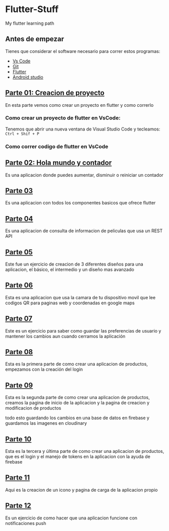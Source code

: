 # Flutter-Stuff
My flutter learning path 

## Antes de empezar

Tienes que considerar el software necesario para correr estos programas:
* [Vs Code](https://code.visualstudio.com/download "Download VSCode")
* [Git](https://git-scm.com/downloads "Git")
* [Flutter](https://flutter.dev/?gclsrc=aw.ds "Flutter")
* [Android studio](https://developer.android.com/studio?hl=es-419&gclsrc=aw.ds&gclid=Cj0KCQiA47GNBhDrARIsAKfZ2rDVTAXOaWGk7I-lYyohsZesdZfgwY9-eIetRjKlcCxYqnn8iMRKKDsaAo90EALw_wcB "Adroid Studio")


## [Parte 01: Creacion de proyecto](https://github.com/Benqui/Flutter-Stuff/tree/main/programas/part_01/i_creacion_de_proyecto "Parte 01")
En esta parte vemos como crear un proyecto en flutter y como correrlo

### Como crear un proyecto de flutter en VsCode:
Tenemos que abrir una nueva ventana de Visual Studio Code y tecleamos:  ```Ctrl + Shif + P ```  

### Como correr codigo de flutter en VsCode



## [Parte 02: Hola mundo y contador](https://github.com/Benqui/Flutter-Stuff/tree/main/programas/part_02/hola_mundo_y_contador "Parte 02")
Es una aplicacion donde puedes aumentar, disminuir o reiniciar un contador 


## [Parte 03](https://github.com/Benqui/Flutter-Stuff/tree/main/programas/part_03/componentes_flutter_updated_course "Parte 03")
Es una aplicacion con todos los componentes basicos que ofrece flutter



## [Parte 04](https://github.com/Benqui/Flutter-Stuff/tree/main/programas/part_04/peliculas_app "Parte 04")
Es una aplicacion de consulta de informacion de peliculas que usa un REST API


## [Parte 05](https://github.com/Benqui/Flutter-Stuff/tree/main/programas/part_05/basic_design_01 "Parte 05")
Este fue un ejercicio de creacion de 3 diferentes diseños para una aplicacion, el básico, el intermedio y un diseño mas avanzado


## [Parte 06](https://github.com/Benqui/Flutter-Stuff/tree/main/programas/part_06/qr_readrer_and_gps "Parte 06")
Esta es una aplicacion que usa la camara de tu dispositivo movil que lee codigos QR para paginas web y coordenadas en google maps


## [Parte 07](https://github.com/Benqui/Flutter-Stuff/tree/main/programas/part_07/user_preferences_app "Parte 07")
Este es un ejercicio para saber como guardar las preferencias de usuario y mantener los cambios aun cuando cerramos la aplicación


## [Parte 08](https://github.com/Benqui/Flutter-Stuff/tree/main/programas/part_08/productos_app "Parte 08")
Esta es la primera parte de como crear una aplicacion de productos, empezamos con la creación del login


## [Parte 09](https://github.com/Benqui/Flutter-Stuff/tree/main/programas/part_09/productos_app "Parte 09")
Esta es la segunda parte de como crear una aplicacion de productos, creamos la pagina de inicio de la aplicacion y la pagina de creacion y modificacion de productos

todo esto guardando los cambios en una base de datos en firebase y guardamos las imagenes en cloudinary


## [Parte 10](https://github.com/Benqui/Flutter-Stuff/tree/main/programas/part_10/productos_app "Parte 10")
Esta es la tercera y última parte de como crear una aplicacion de productos, que es el login y el manejo de tokens en la aplicacion con la ayuda de firebase


## [Parte 11](https://github.com/Benqui/Flutter-Stuff/tree/main/programas/part_11/peliculas_app "Parte 11")
Aqui es la creacion de un icono y pagina de carga de la aplicacion propio 


## [Parte 12](https://github.com/Benqui/Flutter-Stuff/tree/main/programas/part_12/notifications_proyect "Parte 12")
Es un ejercicio de como hacer que una aplicacion funcione con notificaciones push

